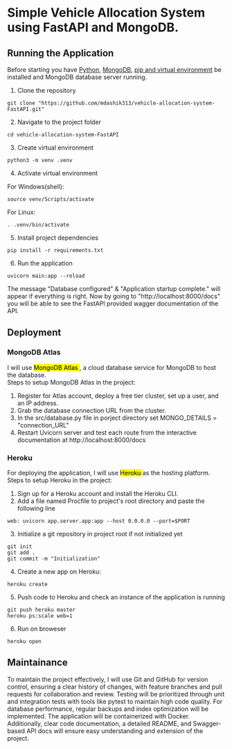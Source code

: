 <h1> Simple Vehicle Allocation System using FastAPI and MongoDB. </h1>

## Running the Application
Before starting you have [Python](https://www.python.org/downloads/), [MongoDB](https://www.mongodb.com/docs/manual/installation/), [pip and virtual environment](https://packaging.python.org/en/latest/guides/installing-using-pip-and-virtual-environments/) be installed and MongoDB database server running.

1. Clone the repository

```
git clone "https://github.com/mdashik313/vehicle-allocation-system-FastAPI.git"
```
2. Navigate to the project folder
```
cd vehicle-allocation-system-FastAPI
```
3. Create virtual environment
```
python3 -m venv .venv
```
4. Activate virtual environment

For Windows(shell):
```
source venv/Scripts/activate
```
For Linux:
```
. .venv/bin/activate
```
5. Install project dependencies
```
pip install -r requirements.txt
```
6. Run the application
```
uvicorn main:app --reload
```
The message "Database configured" & "Application startup complete." will appear if everything is right. Now by going to "http://localhost:8000/docs" you will be able to see the FastAPI provided wagger documentation of the API. 

## Deployment
### MongoDB Atlas
I will use <mark> MongoDB Atlas </mark>, a cloud database service for MongoDB to host the database. </br>
Steps to setup MongoDB Atlas in the project:
1. Register for Atlas account, deploy a free tier cluster, set up a user, and an IP address.
2. Grab the database connection URL from the cluster.
3. In the src/database.py file in porject directory set MONGO_DETAILS = "connection_URL"
4. Restart Uvicorn server and test each route from the interactive documentation at http://localhost:8000/docs

### Heroku
For deploying the application, I will use <mark> Heroku </mark> as the hosting platform.
Steps to setup Heroku in the project:
1. Sign up for a Heroku account and install the Heroku CLI.
2. Add a file named Procfile to project's root directory and paste the following line
```
web: uvicorn app.server.app:app --host 0.0.0.0 --port=$PORT
```
3. Initialize a git repository in project root if not initialized yet
```
git init
git add .
git commit -m "Initialization"
```
4. Create a new app on Heroku:
```
heroku create
```
5. Push code to Heroku and check an instance of the application is running
```
git push heroku master
heroku ps:scale web=1
```
6. Run on broweser
```
heroku open
```

## Maintainance
To maintain the project effectively, I will use Git and GitHub for version control, ensuring a clear history of changes, with feature branches and pull requests for collaboration and review. Testing will be prioritized through unit and integration tests with tools like pytest to maintain high code quality. For database performance, regular backups and index optimization will be implemented. The application will be containerized with Docker. Additionally, clear code documentation, a detailed README, and Swagger-based API docs will ensure easy understanding and extension of the project.
